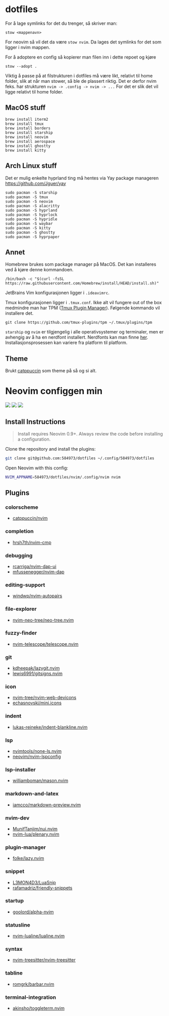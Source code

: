 # dotfiles

For å lage symlinks for det du trenger, så skriver man: 

```
stow <mappenavn>
```
For neovim så vil det da være ```stow nvim```. Da lages det symlinks for det som ligger i nvim mappen.

For å adoptere en config så kopierer man filen inn i dette repoet og kjøre

```
stow --adopt .
```
Viktig å passe på at filstrukturen i dotfiles må være likt, relativt til home folder, slik at når man stower, så ble de plassert riktig. Det er derfor nvim feks. har strukturen ```nvim -> .config -> nvim -> ...``` For det er slik det vil ligge relativt til home folder.
## MacOS stuff
```
brew install iterm2
brew install tmux 
brew install borders
brew install starship
brew install neovim
brew install aerospace
brew install ghostty
brew install kitty
```
## Arch Linux stuff
Det er mulig enkelte hyprland ting må hentes via Yay package manageren https://github.com/Jguer/yay 
```
sudo pacman -S starship
sudo pacman -S tmux 
sudo pacman -S neovim
sudo pacman -S alacritty
sudo pacman -S hyprland
sudo pacman -S hyprlock
sudo pacman -S hypridle
sudo pacman -S waybar
sudo pacman -S kitty
sudo pacman -S ghostty
sudo pacman -S hyprpaper
```
## Annet
Homebrew brukes som package manager på MacOS. Det kan installeres ved å kjøre denne kommandoen.
```
/bin/bash -c "$(curl -fsSL https://raw.githubusercontent.com/Homebrew/install/HEAD/install.sh)"
```

JetBrains Vim konfigurasjonen ligger i ```.ideavimrc```. 

Tmux konfigurasjonen ligger i ```.tmux.conf```. Ikke alt vil fungere out of the box medmindre man har TPM ([Tmux Plugin Manager](https://github.com/tmux-plugins/tpm)). Følgende kommando vil installere det. 
```
git clone https://github.com/tmux-plugins/tpm ~/.tmux/plugins/tpm
```

```starship``` og ```nvim``` er tilgjengelig i alle operativsystemer og terminaler, men er avhengig av å ha en nerdfont installert. Nerdfonts kan man finne [her](https://www.nerdfonts.com/). Installasjonsprosessen kan variere fra platform til platform.
## Theme
Brukt [catppuccin](https://github.com/catppuccin/catppuccin) som theme på så og si alt.


# Neovim configgen min

<a href="https://dotfyle.com/584973/dotfiles-nvim-config-nvim"><img src="https://dotfyle.com/584973/dotfiles-nvim-config-nvim/badges/plugins?style=flat" /></a>
<a href="https://dotfyle.com/584973/dotfiles-nvim-config-nvim"><img src="https://dotfyle.com/584973/dotfiles-nvim-config-nvim/badges/leaderkey?style=flat" /></a>
<a href="https://dotfyle.com/584973/dotfiles-nvim-config-nvim"><img src="https://dotfyle.com/584973/dotfiles-nvim-config-nvim/badges/plugin-manager?style=flat" /></a>


## Install Instructions

 > Install requires Neovim 0.9+. Always review the code before installing a configuration.

Clone the repository and install the plugins:

```sh
git clone git@github.com:584973/dotfiles ~/.config/584973/dotfiles
```

Open Neovim with this config:

```sh
NVIM_APPNAME=584973/dotfiles/nvim/.config/nvim nvim
```

## Plugins

### colorscheme

+ [catppuccin/nvim](https://dotfyle.com/plugins/catppuccin/nvim)
### completion

+ [hrsh7th/nvim-cmp](https://dotfyle.com/plugins/hrsh7th/nvim-cmp)
### debugging

+ [rcarriga/nvim-dap-ui](https://dotfyle.com/plugins/rcarriga/nvim-dap-ui)
+ [mfussenegger/nvim-dap](https://dotfyle.com/plugins/mfussenegger/nvim-dap)
### editing-support

+ [windwp/nvim-autopairs](https://dotfyle.com/plugins/windwp/nvim-autopairs)
### file-explorer

+ [nvim-neo-tree/neo-tree.nvim](https://dotfyle.com/plugins/nvim-neo-tree/neo-tree.nvim)
### fuzzy-finder

+ [nvim-telescope/telescope.nvim](https://dotfyle.com/plugins/nvim-telescope/telescope.nvim)
### git

+ [kdheepak/lazygit.nvim](https://dotfyle.com/plugins/kdheepak/lazygit.nvim)
+ [lewis6991/gitsigns.nvim](https://dotfyle.com/plugins/lewis6991/gitsigns.nvim)
### icon

+ [nvim-tree/nvim-web-devicons](https://dotfyle.com/plugins/nvim-tree/nvim-web-devicons)
+ [echasnovski/mini.icons](https://dotfyle.com/plugins/echasnovski/mini.icons)
### indent

+ [lukas-reineke/indent-blankline.nvim](https://dotfyle.com/plugins/lukas-reineke/indent-blankline.nvim)
### lsp

+ [nvimtools/none-ls.nvim](https://dotfyle.com/plugins/nvimtools/none-ls.nvim)
+ [neovim/nvim-lspconfig](https://dotfyle.com/plugins/neovim/nvim-lspconfig)
### lsp-installer

+ [williamboman/mason.nvim](https://dotfyle.com/plugins/williamboman/mason.nvim)
### markdown-and-latex

+ [iamcco/markdown-preview.nvim](https://dotfyle.com/plugins/iamcco/markdown-preview.nvim)
### nvim-dev

+ [MunifTanjim/nui.nvim](https://dotfyle.com/plugins/MunifTanjim/nui.nvim)
+ [nvim-lua/plenary.nvim](https://dotfyle.com/plugins/nvim-lua/plenary.nvim)
### plugin-manager

+ [folke/lazy.nvim](https://dotfyle.com/plugins/folke/lazy.nvim)
### snippet

+ [L3MON4D3/LuaSnip](https://dotfyle.com/plugins/L3MON4D3/LuaSnip)
+ [rafamadriz/friendly-snippets](https://dotfyle.com/plugins/rafamadriz/friendly-snippets)
### startup

+ [goolord/alpha-nvim](https://dotfyle.com/plugins/goolord/alpha-nvim)
### statusline

+ [nvim-lualine/lualine.nvim](https://dotfyle.com/plugins/nvim-lualine/lualine.nvim)
### syntax

+ [nvim-treesitter/nvim-treesitter](https://dotfyle.com/plugins/nvim-treesitter/nvim-treesitter)
### tabline

+ [romgrk/barbar.nvim](https://dotfyle.com/plugins/romgrk/barbar.nvim)
### terminal-integration

+ [akinsho/toggleterm.nvim](https://dotfyle.com/plugins/akinsho/toggleterm.nvim)
